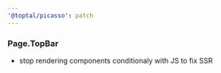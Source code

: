 ```yaml
---
'@toptal/picasso': patch
---
```


### Page.TopBar

- stop rendering components conditionaly with JS to fix SSR

